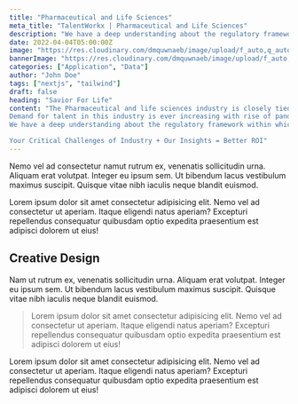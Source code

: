 ```yaml
---
title: "Pharmaceutical and Life Sciences"
meta_title: "TalentWorkx | Pharmaceutical and Life Sciences"
description: "We have a deep understanding about the regulatory framework within which the industry operates and understand the criticality of each role the industry demands."
date: 2022-04-04T05:00:00Z
image: "https://res.cloudinary.com/dmquwnaeb/image/upload/f_auto,q_auto/v1/talentWorkx/lwpxlzshfrggnlcamz9q"
bannerImage: "https://res.cloudinary.com/dmquwnaeb/image/upload/f_auto,q_auto/v1/talentWorkx/lwpxlzshfrggnlcamz9q"
categories: ["Application", "Data"]
author: "John Doe"
tags: ["nextjs", "tailwind"]
draft: false
heading: "Savior For Life"
content: "The Pharmaceutical and life sciences industry is closely tied to our social DNA for generations. It directly impacts the living standards and survival of mankind. Hence , it is often at a cross-section where it requires top talent to blend with technology and science to produce drugs at speed with stringent but necessary regulatory and compliance requirements.
Demand for talent in this industry is ever increasing with rise of pandemic like situations across the globe. Professionals in Life Sciences and healthcare sector are the real hero in such situations where the world is engulfed and they have relentlessly worked hard to overcome this situation.
We have a deep understanding about the regulatory framework within which the industry operates and understand the criticality of each role the industry demands. With more than 15 years of our experience we are well equipped to serve the talent demand for this industry.

Your Critical Challenges of Industry + Our Insights = Better ROI"
---
```


Nemo vel ad consectetur namut rutrum ex, venenatis sollicitudin urna. Aliquam erat volutpat. Integer eu ipsum sem. Ut bibendum lacus vestibulum maximus suscipit. Quisque vitae nibh iaculis neque blandit euismod.

Lorem ipsum dolor sit amet consectetur adipisicing elit. Nemo vel ad consectetur ut aperiam. Itaque eligendi natus aperiam? Excepturi repellendus consequatur quibusdam optio expedita praesentium est adipisci dolorem ut eius!

## Creative Design

Nam ut rutrum ex, venenatis sollicitudin urna. Aliquam erat volutpat. Integer eu ipsum sem. Ut bibendum lacus vestibulum maximus suscipit. Quisque vitae nibh iaculis neque blandit euismod.

> Lorem ipsum dolor sit amet consectetur adipisicing elit. Nemo vel ad consectetur ut aperiam. Itaque eligendi natus aperiam? Excepturi repellendus consequatur quibusdam optio expedita praesentium est adipisci dolorem ut eius!

Lorem ipsum dolor sit amet consectetur adipisicing elit. Nemo vel ad consectetur ut aperiam. Itaque eligendi natus aperiam? Excepturi repellendus consequatur quibusdam optio expedita praesentium est adipisci dolorem ut eius!
